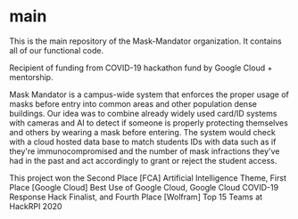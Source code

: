 # main

This is the main repository of the Mask-Mandator organization. It contains all of our functional code.

Recipient of funding from COVID-19 hackathon fund by Google Cloud + mentorship.

Mask Mandator is a campus-wide system that enforces the proper usage of masks before entry into common areas and other population dense buildings. Our idea was to combine already widely used card/ID systems with cameras and AI to detect if someone is properly protecting themselves and others by wearing a mask before entering. The system would check with a cloud hosted data base to match students IDs with data such as if they're immunocompromised and the number of mask infractions they've had in the past and act accordingly to grant or reject the student access.

This project won the Second Place [FCA] Artificial Intelligence Theme, First Place [Google Cloud] Best Use of Google Cloud, Google Cloud COVID-19 Response Hack Finalist, and Fourth Place [Wolfram] Top 15 Teams at HackRPI 2020
